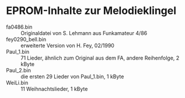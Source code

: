 # EPROM-Inhalte zur Melodieklingel

<dl>
  <dt>fa0486.bin</dt>
  <dd>Originaldatei von S. Lehmann aus Funkamateur 4/86</dd>

  <dt>fey0290_bell.bin</dt>
  <dd>erweiterte Version von H. Fey, 02/1990</dd>

  <dt>Paul_1.bin</dt>
  <dd>71 Lieder, ähnlich zum Original aus dem FA, andere Reihenfolge, 2 kByte</dd>

  <dt>Paul_2.bin</dt>
  <dd>die ersten 29 Lieder von Paul_1.bin, 1 kByte</dd>

  <dt>WeiLi.bin</dt>
  <dd>11 Weihnachtslieder, 1 kByte</dd>
</dl>


